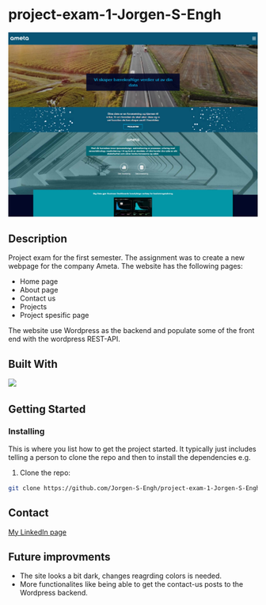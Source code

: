 # project-exam-1-Jorgen-S-Engh

![image](https://github.com/Jorgen-S-Engh/project-exam-1-Jorgen-S-Engh/blob/main/ameta%20eksamen.jpg)



## Description

Project exam for the first semester. The assignment was to create a new webpage for the company Ameta. 
The website has the following pages:
- Home page
- About page
- Contact us
- Projects
- Project spesific page

The website use Wordpress as the backend and populate some of the front end with the wordpress REST-API. 


## Built With

<p>
  <a href="https://skillicons.dev">
    <img src="https://skillicons.dev/icons?i=html,css,js,wordpress,github,netlify,vscode,adobexd" />
  </a>
</p>

## Getting Started

### Installing

This is where you list how to get the project started. It typically just includes telling a person to clone the repo and then to install the dependencies e.g.

1. Clone the repo:

```bash
git clone https://github.com/Jorgen-S-Engh/project-exam-1-Jorgen-S-Engh.git
```

## Contact

[My LinkedIn page](https://www.linkedin.com/in/j%C3%B8rgen-engh-902669100/)

## Future improvments
* The site looks a bit dark, changes reagrding colors is needed. 
* More functionalites like being able to get the contact-us posts to the Wordpress backend.
